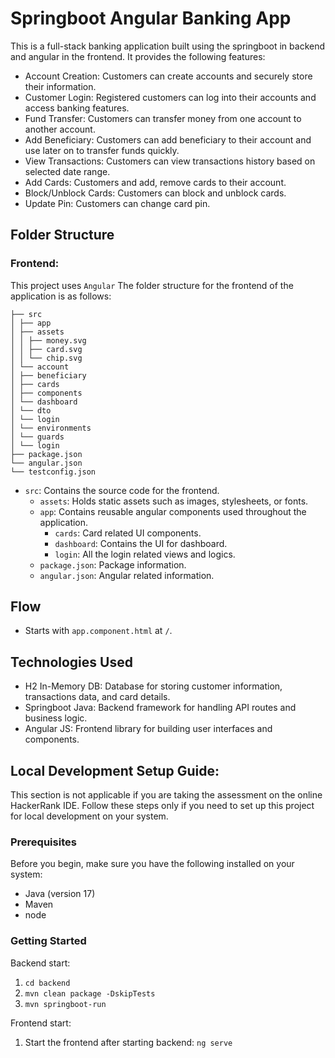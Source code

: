 # Springboot Angular Banking App

This is a full-stack banking application built using the springboot in backend and angular in the frontend. It provides
the following features:

- Account Creation: Customers can create accounts and securely store their information.
- Customer Login: Registered customers can log into their accounts and access banking features.
- Fund Transfer: Customers can transfer money from one account to another account.
- Add Beneficiary: Customers can add beneficiary to their account and use later on to transfer funds quickly.
- View Transactions: Customers can view transactions history based on selected date range.
- Add Cards: Customers and add, remove cards to their account.
- Block/Unblock Cards: Customers can block and unblock cards.
- Update Pin: Customers can change card pin.

## Folder Structure

### Frontend:

This project uses `Angular`
The folder structure for the frontend of the application is as follows:

```
├── src
│ ├── app
│ ├── assets
│ │ ├── money.svg
│ │ ├── card.svg
│ │ └── chip.svg
│ └── account
│ ├── beneficiary
│ ├── cards
│ ├── components
│ └── dashboard
│ └── dto
│ └── login
│ └── environments
│ └── guards
│ └── login
├── package.json
└── angular.json
└── testconfig.json
```

- `src`: Contains the source code for the frontend.
    - `assets`: Holds static assets such as images, stylesheets, or fonts.
    - `app`: Contains reusable angular components used throughout the application.
        - `cards`: Card related UI components.
        - `dashboard`: Contains the UI for dashboard.
        - `login`: All the login related views and logics.
    - `package.json`: Package information.
    - `angular.json`: Angular related information.

## Flow

- Starts with `app.component.html` at `/`.

## Technologies Used

- H2 In-Memory DB: Database for storing customer information, transactions data, and card details.
- Springboot Java: Backend framework for handling API routes and business logic.
- Angular JS: Frontend library for building user interfaces and components.

## Local Development Setup Guide:

This section is not applicable if you are taking the assessment on the online HackerRank IDE. Follow these steps only if
you need to set up this project for local development on your system.

### Prerequisites

Before you begin, make sure you have the following installed on your system:

- Java (version 17)
- Maven
- node

### Getting Started

Backend start:

1. `cd backend`
2. `mvn clean package -DskipTests`
3. `mvn springboot-run`

Frontend start:

1. Start the frontend after starting backend: `ng serve`